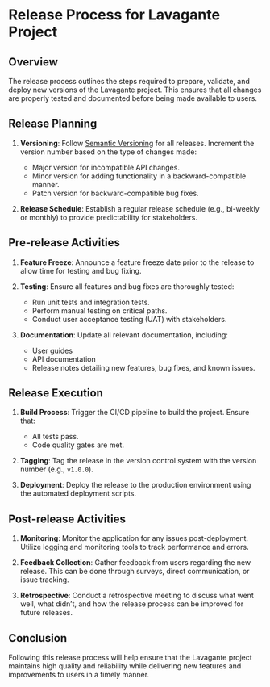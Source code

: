# Release Process for Lavagante Project

## Overview
The release process outlines the steps required to prepare, validate, and deploy new versions of the Lavagante project. This ensures that all changes are properly tested and documented before being made available to users.

## Release Planning
1. **Versioning**: Follow [Semantic Versioning](https://semver.org/) for all releases. Increment the version number based on the type of changes made:
   - Major version for incompatible API changes.
   - Minor version for adding functionality in a backward-compatible manner.
   - Patch version for backward-compatible bug fixes.

2. **Release Schedule**: Establish a regular release schedule (e.g., bi-weekly or monthly) to provide predictability for stakeholders.

## Pre-release Activities
1. **Feature Freeze**: Announce a feature freeze date prior to the release to allow time for testing and bug fixing.

2. **Testing**: Ensure all features and bug fixes are thoroughly tested:
   - Run unit tests and integration tests.
   - Perform manual testing on critical paths.
   - Conduct user acceptance testing (UAT) with stakeholders.

3. **Documentation**: Update all relevant documentation, including:
   - User guides
   - API documentation
   - Release notes detailing new features, bug fixes, and known issues.

## Release Execution
1. **Build Process**: Trigger the CI/CD pipeline to build the project. Ensure that:
   - All tests pass.
   - Code quality gates are met.

2. **Tagging**: Tag the release in the version control system with the version number (e.g., `v1.0.0`).

3. **Deployment**: Deploy the release to the production environment using the automated deployment scripts.

## Post-release Activities
1. **Monitoring**: Monitor the application for any issues post-deployment. Utilize logging and monitoring tools to track performance and errors.

2. **Feedback Collection**: Gather feedback from users regarding the new release. This can be done through surveys, direct communication, or issue tracking.

3. **Retrospective**: Conduct a retrospective meeting to discuss what went well, what didn’t, and how the release process can be improved for future releases.

## Conclusion
Following this release process will help ensure that the Lavagante project maintains high quality and reliability while delivering new features and improvements to users in a timely manner.